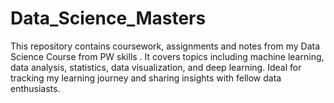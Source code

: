 # Data_Science_Masters
This repository contains coursework, assignments and notes from my Data Science Course from PW skills . It covers topics including machine learning, data analysis, statistics, data visualization, and deep learning. Ideal for tracking my learning journey and sharing insights with fellow data enthusiasts.
